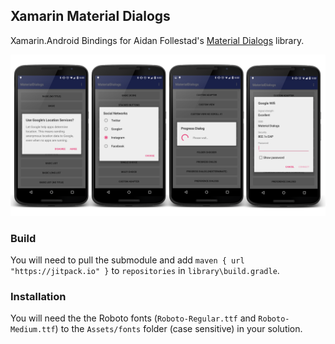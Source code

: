 ## Xamarin Material Dialogs ##
Xamarin.Android Bindings for Aidan Follestad's [Material Dialogs](https://github.com/afollestad/material-dialogs "material-dialogs") library.

![Screenshots](https://github.com/afollestad/material-dialogs/blob/master/art/screenshots.png)

### Build ###
You will need to pull the submodule and add `maven { url "https://jitpack.io" }` to `repositories` in `library\build.gradle`.

### Installation ###
You will need the the Roboto fonts (`Roboto-Regular.ttf` and `Roboto-Medium.ttf`) to the `Assets/fonts` folder (case sensitive) in your solution.